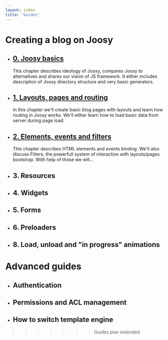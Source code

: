 ```yaml
---
layout: index
title: "Guides"
---
```


# Creating a blog on Joosy

* ## [0. Joosy basics](guides/joosy-basics.html)

  This chapter describes ideology of Joosy, compares Joosy to alternatives and shares our vision of JS framework. It either includes description of Joosy directory structure and very basic generators.

* ## [1. Layouts, pages and routing](guides/layouts-pages-and-routing.html)

  In this chapter we'll create basic blog pages with layouts and learn how routing in Joosy works. We'll either learn how to load basic data from server during page load.

* ## [2. Elements, events and filters](guides/elements-events-and-filters.html)

  This chapter describes HTML elements and events binding. We'll also discuss Filters, the powerfull system of interaction with layouts/pages bootstrap. With help of those we will...

* ## 3. Resources

* ## 4. Widgets

* ## 5. Forms

* ## 6. Preloaders

* ## 8. Load, unload and "in progress" animations

# Advanced guides

* ## Authentication
* ## Permissions and ACL management
* ## How to switch template engine
>>>>>>> Guides plan extended
